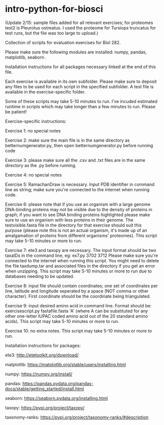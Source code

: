# intro-python-for-biosci
(Update 2/15: sample files added for all relevant exercises; for proteomes test2 is Pleurotus ostreatus. I used the proteome for Tursiops truncatus for test runs, but the file was too large to upload.)

Collection of scripts for evaluation exercises for Biol 282.

Please make sure the following modules are installed: numpy, pandas, matplotlib, seaborn .

Installation instructions for all packages necessary linked at the end of this file.

Each exercise is available in its own subfolder. Please make sure to deposit any files to be used for each script in the specified subfolder. A test file is available in the exercise-specific folder. 

Some of these scripts may take 5-10 minutes to run. I've incuded estimated runtime in scripts which may take longer than a few minutes to run. Please be patient!

Exercise-specific instructions:

Exercise 1: no special notes

Exercise 2: make sure the main file is in the same directory as betternumgenerator.py, then  open betternumgenerator.py before running code

Exercise 3: please make sure all the .csv and .txt files are in the same directory as the .py before running.

Exercise 4: no special notes

Exercise 5: RamachanDraw is necessary. Input PDB identifier in command line as string; make sure you're connected to the internet when running code.

Exercise 6: please note that if you use an organism with a large genome DNA-binding proteins may not be visible due to the density of proteins in graph; if you want to see DNA binding proteins highlighted please make sure to use an organism with less proteins in their genome. The testvisible.fasta file in the directory for that exercise should suit this purpose (please note this is not an actual organism, it's made up of an amalgamation of proteins from different organisms' proteomes).  This script may take 5-10 minutes or more to run.

Exercise 7: ete3 and taxopy are necessary.
The input format should be two taxaIDs in the command line, eg: ex7.py 3702 3712
Please make sure you're connected to the internet when running this script. You might need to delete the file taxdump.tar and associated files in the directory if you get an error when unzipping. 
This script may take 5-10 minutes or more to run due to databases needing to be updated.

Exercise 8: input file should contain coordinates; one set of coordinates per line, latitude and longitude seperated by a space (NOT comma or other character). First coordinate should be the coordinate being triangulated.

Exercise 9: input desired amino acid in command line. Format should be: exercisescript.py fastafile.fasta 'A' (where A can be substituted for any other one-letter IUPAC coded amino acid out of the 20 standard amino acids). This script may take 5-10 minutes or more to run.

Exercise 10: no extra notes. This script may take 5-10 minutes or more to run.

Installation instructions for packages:

ete3: http://etetoolkit.org/download/

matplotlib: https://matplotlib.org/stable/users/installing.html

numpy: https://numpy.org/install/

pandas: https://pandas.pydata.org/pandas-docs/stable/getting_started/install.html

seaborn: https://seaborn.pydata.org/installing.html

taxopy: https://pypi.org/project/taxopy/

taxonomy-ranks: https://pypi.org/project/taxonomy-ranks/#description
